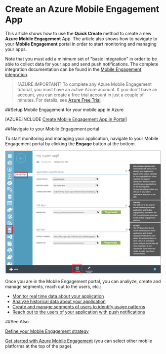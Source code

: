<properties
	pageTitle="Create an Azure Mobile Engagement App | Microsoft Azure"
	description="Describes how to create a new Mobile Engagement App Collection in Azure and start managing your apps with the Mobile Engagement portal."
	services="mobile-engagement"
	documentationCenter=""
	authors="piyushjo"
	manager="dwrede"
	editor=""/>

<tags
	ms.service="mobile-engagement"
	ms.workload="mobile"
	ms.tgt_pltfrm="mobile-windows-store"
	ms.devlang="na"
	ms.topic="get-started-article"
	ms.date="11/22/2015"  
	ms.author="juliako"/>


# Create an Azure Mobile Engagement App

This article shows how to use the **Quick Create** method to create a new **Azure Mobile Engagement** App. The article also shows how to navigate to your **Mobile Engagement** portal in order to start monitoring and managing your apps. 

Note that you must add a minimum set of "basic integration" in order to be able to collect data for your app and send push notifications. The complete integration documentation can be found in the [Mobile Engagement integration](mobile-engagement-windows-store-integrate-engagement.md).

> [AZURE.IMPORTANT] To complete any Azure Mobile Engagement tutorial, you must have an active Azure account. If you don't have an account, you can create a free trial account in just a couple of minutes. For details, see <a href="http://azure.microsoft.com/pricing/free-trial/?WT.mc_id=A0E0E5C02&amp;returnurl=http%3A%2F%2Fwww.windowsazure.com%2Fen-us%2Fdevelop%2Fmobile%2Ftutorials%2Fget-started%2F" target="_blank">Azure Free Trial</a>.

##Setup Mobile Engagement for your mobile app in Azure

[AZURE.INCLUDE [Create Mobile Engagement App in Portal](../../includes/mobile-engagement-create-app-in-portal.md)]

##Navigate to your Mobile Engagement portal

To start monitoring and managing your application, navigate to your Mobile Engagement portal by clicking the **Engage** button at the bottom.

![](../../includes/media/mobile-engagement-connect-app-with-monitor/engage-button.png)

Once you are in the  Mobile Engagement portal, you can analiyze, create and manage segments, reach out to the users, etc.:    

- [Monitor real time data about your application](mobile-engagement-user-interface-monitor.md)
- [Analyze historical data about your application](mobile-engagement-user-interface-analytics.md)
- [Create and manage segments of users to identify usage patterns](mobile-engagement-user-interface-segments.md)
- [Reach out to the users of your application with push notifications](mobile-engagement-user-interface-reach.md)

##See Also

[Define your Mobile Engagement strategy](mobile-engagement-define-your-mobile-engagement-strategy.md)

[Get started with Azure Mobile Engagement](mobile-engagement-windows-store-dotnet-get-started.md) (you can select other mobile platforms at the top of the page).